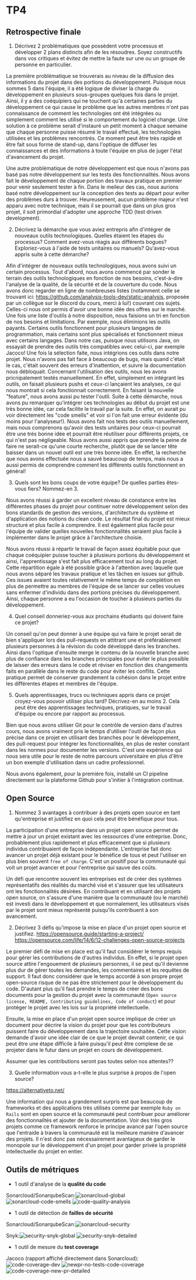 # TP4
## Retrospective finale
1. Décrivez 2 problématiques que possèdent votre processus et développer 2 plans distincts afin de les résoudres. Soyez constructifs dans vos critiques et évitez de mettre la faute sur une ou un groupe de personne en particulier.

La première problématique se trouverais au niveau de la diffusion des informations du projet dans des portions du développement. Puisque nous sommes 5 dans l'équipe, il a été logique de diviser la charge du développement en plusieurs sous-groupes quelques fois dans le projet. Ainsi, il y a des coéquipiers qui ne touchent qu'à certaines parties du développement ce qui cause le problème que les autres membres n'ont pas connaissance de comment les technologies ont été intégrées ou simplement comment les utilisé si le comportement du logiciel change. Une solution à ce problème serait d'instauré un petit moment à chaque semaine que chaque personne puisse résumé le travail effectué, les technologies utilisées et les problèmes rencontrés. Ce moment peut être très rapide et être fait sous forme de stand-up, dans l'optique de diffuser les connaissances et des informations à toute l'équipe en plus de juger l'état d'avancement du projet. 

Une autre problématique de notre développement est que nous n'avons pas basé pas notre développement sur les tests des fonctionnalités. Nous avons fait le développement de chaque portion des travaux pratique en premier pour venir seulement tester à fin. Dans le meileur des cas, nous aurions basé notre développement sur la conception des tests au départ pour eviter des problèmes durs à trouver. Heureusement, aucun problème majeur n'est apparu avec notre technique, mais il se pourrait que dans un plus gros projet, il soit primordial d'adopter une approche TDD (test driven development).


2. Décrivez la démarche que vous aviez entrepris afin d'intégrer de nouveaux outils technologiques. Quelles étaient les étapes du processus? Comment avez-vous réagis aux différents bogues? Exploriez-vous à l'aide de tests unitaires ou manuels? Qu'avez-vous appris suite à cette démarche?

Afin d'intégrer de nouveaux outils technologiques, nous avons suivi un certain processus. Tout d'abord, nous avons commencé par sonder le terrain des outils technologiques en fonction de nos besoins, c'est-à-dire l'analyse de la qualité, de la sécurité et de la couverture du code. Nous avons donc regarder en ligne de nombreuses listes (notamment celle se trouvant ici: https://github.com/analysis-tools-dev/static-analysis, proposée par un collègue sur le discord du cours, merci à lui!) couvrant ces sujets. Celles-ci nous ont permis d'avoir une bonne idée des offres sur le marché. Une fois une liste d'outils à notre disposition, nous faisions un tri en fonction de nos besoins et limitations. Par exemple, nous éliminions les outils payants. Certains outils fonctionnent pour plusieurs langages de programmation, mais certains sont plus spécialisés et fonctionnent mieux avec certains langages. Dans notre cas, puisque nous utilisons Java, on essayait de prendre des outils très compatibles avec celui-ci, par exemple Jacoco! Une fois la sélection faite, nous intégrions ces outils dans notre projet. Nous n'avons pas fait face à beaucoup de bugs, mais quand c'était le cas, c'était souvent des erreurs d'inattention, et suivre la documentation nous débloquait. Concernant l'utilisation des outils, nous les avons pricnipalement testés manuellement. En effet, simplement en intégrant les outils, on faisait plusieurs pushs et ceux-ci lançaient les analyses, ce qui nous montrait si cela fonctionnait correctement. En faisant la nouvelle "feature", nous avons aussi pu tester l'outil. Suite à cette démarche, nous avons pu remarquer qu'intégrer ces technologies au début du projet est une très bonne idée, car cela facilite le travail par la suite. En effet, on aurait pu voir directement les "code smells" et voir si l'on fait une erreur évidente (du moins pour l'analyseur!). Nous avons fait nos tests des outils manuellement, mais nous comprenons qu'avoir des tests unitaires pour ceux-ci pourrait être une très bonne idée et pourrait être réutiliser pour différents projets, ce qui n'est pas négligeable. Nous avons aussi appris que prendre la peine de faire ne serait-ce qu'une courte recherche, plutôt que de se lancer tête baisser dans un nouvel outil est une très bonne idée. En effet, la recherche que nous avons effectuée nous a sauvé beaucoup de temps, mais nous a aussi permis de comprendre comment les différents outils fonctionnent en général!


3. Quels sont les bons coups de votre équipe? De quelles parties êtes-vous fiers? Nommez-en 3.

Nous avons réussi à garder un excellent niveau de constance entre les différentes phases du projet pour continuer notre développement selon des bons standards de gestion des versions, d'architecture du système et d'application des notions du clean code. Le résultat final du projet est mieux structuré et plus facile à comprendre. Il est également plus facile pour l'équipe de valider quelles nouvelles fonctionnalités seraient plus facile à implémenter dans le projet grâce à l'architecture choisie.

Nous avons réussi à répartir le travail de façon assez équitable pour que chaque coéquipier puisse toucher à plusieurs portions du développement et ainsi, l'apprentissage s'est fait plus efficacement tout au long du projet. Cette répartition égale à été possible grâce à l'attention avec laquelle que nous avons séparé les travaux pratique et les tâches en issues sur github. Ces issues avaient toutes relativement le même temps de complétion en plus de permettre au membres de l'équipe de se lancer sur celles voulues sans enfermer d'individu dans des portions précises du développement. Ainsi, chaque personne a eu l'occasion de toucher à plusieurs parties du développement.



4. Quel conseil donneriez-vous aux prochains étudiants qui doivent faire ce projet?

Un conseil qu'on peut donner à une équipe qui va faire le projet serait de bien s'appliquer lors des pull-requests en attitrant une et préférablement plusieurs personnes à la révision du code développé dans les branches. Ainsi dans l'optique d'ensuite merge le contenu de la nouvelle branche avec plus de confiance dans les branches principales pour éviter le plus possible de laisser des erreurs dans le code et réviser en fonction des changements faits en parallèle dans le reste du code pour éviter les conflits. Cette pratique permet de conserver grandement la cohésion dans le projet entre les différentes étapes et membres de l'équipe.


5. Quels apprentissages, trucs ou techniques appris dans ce projet croyez-vous pouvoir utiliser plus tard? Décrivez-en au moins 2. Cela peut être des apprentissages techniques, pratiques, sur le travail d'équipe ou encore par rapport au processus.

Bien que nous avons utiliser Git pour le contrôle de version dans d'autres cours, nous avons vraiment pris le temps d'utiliser l'outil de façon plus précise dans ce projet en utilisant des branches pour le développement, des pull-request pour intégrer les fonctionnalités, en plus de rester constant dans les normes pour documenter les versions. C'est une expérience qui nous sera utile pour le reste de notre parcours universitaire en plus d'être un bon exemple d'utilisation dans un cadre professionnel. 

Nous avons également, pour la première fois, installé un CI pipeline directement sur la plateforme Github pour s'initier à l'intégration continue.



## Open Source

1. Nommez 3 avantages à contribuer à des projets open source en tant qu'entreprise et justifiez en quoi cela peut être bénéfique pour tous.

La participation d'une entreprise dans un projet open source permet de mettre à jour un projet existant avec les ressources d'une entreprise. Donc, probablement plus rapidement et plus efficacement que si plusieurs individus contribuaient de façon indépendante. L'entreprise fait donc avancer un projet déjà existant pour le bénéfice de tous et peut l'utiliser en plus bien souvent ```free of charge```.  C'est un positif pour la communauté qui voit un projet avancer et pour l'entreprise qui sauve des coûts.

Un défi que rencontre souvent les entreprises est de créer des systèmes représentatifs des réalités du marché visé et s'assurer que les utilisateurs ont les fonctionnalités désirées. En contribuant et en utilisant des projets open source, on s'assure d'une manière que la communauté (ou le marché) est investi dans le développement et que normalement, les utilisateurs visés par le projet sont mieux représenté puisqu'ils contribuent à son avancement. 



2. Décrivez 3 défis qu'impose la mise en place d'un projet open source et justifiez.
https://opensource.guide/starting-a-project/
https://opensource.com/life/14/6/12-challenges-open-source-projects

Le premier défi de mise en place est qu'il faut considérer le temps requis pour gérer les contributions de d'autres individus. En effet, si le projet open source attire l'engouement de plusieurs personnes, il se peut qu'il devienne plus dur de gérer toutes les demandes, les commentaires et les requêtes de support. Il faut donc considérer que le temps accordé à son propre projet open-source risque de ne pas être strictement pour le développement du code. D'autant plus qu'il faut prendre le temps de créer des bons documents pour la gestion du projet avec la communauté (```Open source license, README, Contributing guidelines, Code of conduct```) et pour protéger le projet avec les lois sur la propriété intellectuelle.

Ensuite, la mise en place d'un projet open source implique de créer un document pour décrire la vision du projet pour que les contributeurs puissent faire du développement dans la trajectoire souhaitée. Cette vision demande d'avoir une idée clair de ce que le projet devrait contenir, ce qui peut être une étape difficile à faire puisqu'il peut être complexe de se projeter dans le futur dans un projet en cours de développement. 

Assumer que les contributions seront pas toutes selon nos attentes??


3. Quelle information vous a-t-elle le plus surprise à propos de l'open source?

https://alternativeto.net/

Une information qui nous a grandement surpris est que beaucoup de frameworks et des applications très utilisés comme par exemple ```Ruby on Rails``` sont en open source et la communauté peut contribuer pour améliorer des fonctionnalités et ajouter de la documentation. Voir des très gros projets comme ce framework renforce le principe avancé par l'open source que l'entraide à travers la communauté est la meilleure manière d'avancer des projets. Il n'est donc pas nécessairement avantageux de garder le monopole sur le développement d'un projet pour garder privée la propriété intellectuelle du projet en entier.

## Outils de métriques
- 1 outil d'analyse de la **qualité du code**

Sonarcloud/SonarqubeScan:![sonarcloud-global](https://user-images.githubusercontent.com/73568394/165558480-8834283a-156e-43ae-8fbf-f49a54f64a1f.JPG)
![sonarcloud-code-smells](https://user-images.githubusercontent.com/73568394/165558538-178ddfd4-6e3e-4c49-bcb4-765c99518f22.JPG)
![code-quality-analysis](https://user-images.githubusercontent.com/73568394/165558563-87f5b343-3a7a-476c-8497-c5bf2c26d491.JPG)

- 1 outil de détection de **failles de sécurité**

Sonarcloud/SonarqubeScan:![sonarcloud-security](https://user-images.githubusercontent.com/73568394/165558693-ff0a9b4d-484d-4fee-a3dc-b4ab9754ee6b.JPG)

Snyk:![security-snyk-global](https://user-images.githubusercontent.com/73568394/165558725-835c141a-3d6c-4a64-9cb2-69da440ccbcc.JPG)
![security-snyk-detailed](https://user-images.githubusercontent.com/73568394/165558746-ce9699b8-0681-47b3-b3de-0519e764ee99.JPG)

- 1 outil de mesure du **test coverage**

Jacoco (rapport affiché directement dans Sonarcloud):
![code-coverage-dev](https://user-images.githubusercontent.com/73568394/165558900-465d2756-1174-4886-a8e2-c9be9d7a9ab1.JPG)
![newpr-no-tests-code-coverage](https://user-images.githubusercontent.com/73568394/165558977-419b6191-efb7-412c-9e24-d434ba6727be.JPG)
![code-coverage-new-pr-detailed](https://user-images.githubusercontent.com/73568394/165558993-dc1bbdae-21e0-4f78-a833-fb403f7a2ad3.JPG)





